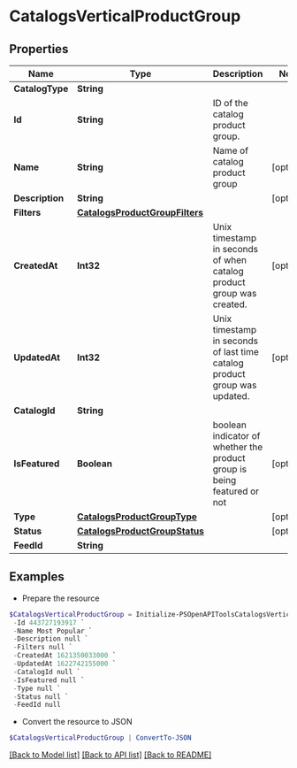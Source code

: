 # CatalogsVerticalProductGroup
## Properties

Name | Type | Description | Notes
------------ | ------------- | ------------- | -------------
**CatalogType** | **String** |  | 
**Id** | **String** | ID of the catalog product group. | 
**Name** | **String** | Name of catalog product group | [optional] 
**Description** | **String** |  | [optional] 
**Filters** | [**CatalogsProductGroupFilters**](CatalogsProductGroupFilters.md) |  | 
**CreatedAt** | **Int32** | Unix timestamp in seconds of when catalog product group was created. | [optional] 
**UpdatedAt** | **Int32** | Unix timestamp in seconds of last time catalog product group was updated. | [optional] 
**CatalogId** | **String** |  | 
**IsFeatured** | **Boolean** | boolean indicator of whether the product group is being featured or not | [optional] 
**Type** | [**CatalogsProductGroupType**](CatalogsProductGroupType.md) |  | [optional] 
**Status** | [**CatalogsProductGroupStatus**](CatalogsProductGroupStatus.md) |  | [optional] 
**FeedId** | **String** |  | 

## Examples

- Prepare the resource
```powershell
$CatalogsVerticalProductGroup = Initialize-PSOpenAPIToolsCatalogsVerticalProductGroup  -CatalogType null `
 -Id 443727193917 `
 -Name Most Popular `
 -Description null `
 -Filters null `
 -CreatedAt 1621350033000 `
 -UpdatedAt 1622742155000 `
 -CatalogId null `
 -IsFeatured null `
 -Type null `
 -Status null `
 -FeedId null
```

- Convert the resource to JSON
```powershell
$CatalogsVerticalProductGroup | ConvertTo-JSON
```

[[Back to Model list]](../README.md#documentation-for-models) [[Back to API list]](../README.md#documentation-for-api-endpoints) [[Back to README]](../README.md)

